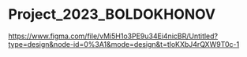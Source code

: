 # Project_2023_BOLDOKHONOV
https://www.figma.com/file/vMi5H1o3PE9u34Ei4nicBR/Untitled?type=design&node-id=0%3A1&mode=design&t=tloKXbJ4rQXW9T0c-1
